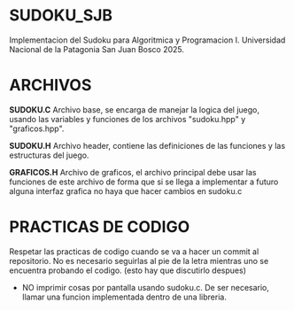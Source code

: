 # SUDOKU_SJB
Implementacion del Sudoku para Algoritmica y Programacion I. Universidad Nacional de la Patagonia San Juan Bosco 2025.

# ARCHIVOS

__SUDOKU.C__
Archivo base, se encarga de manejar la logica del juego, usando las variables y funciones de los archivos "sudoku.hpp" y "graficos.hpp". 

__SUDOKU.H__
Archivo header, contiene las definiciones de las funciones y las estructuras del juego. 

__GRAFICOS.H__
Archivo de graficos, el archivo principal debe usar las funciones de este archivo de forma que si se llega a implementar a futuro alguna interfaz grafica no haya que hacer 
cambios en sudoku.c


# PRACTICAS DE CODIGO 
Respetar las practicas de codigo cuando se va a hacer un commit al repositorio. No es necesario seguirlas al pie de la letra mientras uno se encuentra probando el codigo. 
(esto hay que discutirlo despues)

- NO imprimir cosas por pantalla usando sudoku.c. De ser necesario, llamar una funcion implementada dentro de una libreria. 
